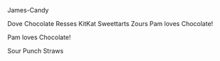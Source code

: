 James-Candy

Dove Chocolate
Resses
KitKat
Sweettarts
Zours
Pam loves Chocolate!

Pam loves Chocolate!




Sour Punch Straws 

